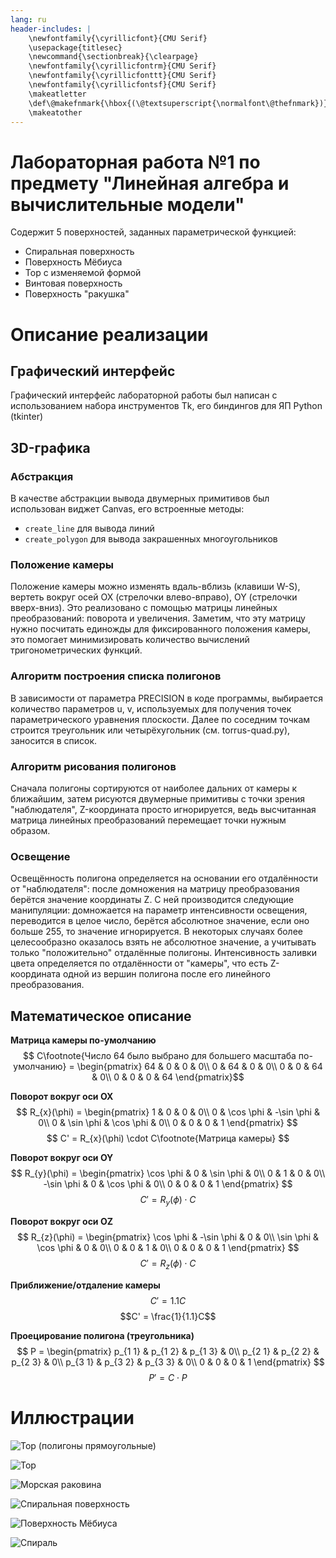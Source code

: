 ```yaml
---
lang: ru 
header-includes: |
    \newfontfamily{\cyrillicfont}{CMU Serif} 
    \usepackage{titlesec}
    \newcommand{\sectionbreak}{\clearpage}
    \newfontfamily{\cyrillicfontrm}{CMU Serif}
    \newfontfamily{\cyrillicfonttt}{CMU Serif}
    \newfontfamily{\cyrillicfontsf}{CMU Serif}
    \makeatletter
    \def\@makefnmark{\hbox{(\@textsuperscript{\normalfont\@thefnmark})}}
    \makeatother
---
```


# Лабораторная работа №1 по предмету "Линейная алгебра и вычислительные модели"

Содержит 5 поверхностей, заданных параметрической функцией:

* Спиральная поверхность
* Поверхность Мёбиуса
* Тор с изменяемой формой
* Винтовая поверхность
* Поверхность "ракушка"

# Описание реализации

## Графический интерфейс

Графический интерфейс лабораторной работы был написан с использованием набора инструментов Tk, его биндингов для ЯП Python (tkinter)

## 3D-графика

### Абстракция

В качестве абстракции вывода двумерных примитивов был использован виджет Canvas, его встроенные методы:

* `create_line` для вывода линий
* `create_polygon` для вывода закрашенных многоугольников 

### Положение камеры

Положение камеры можно изменять вдаль-вблизь (клавиши W-S), вертеть вокруг осей OX (стрелочки влево-вправо), OY (стрелочки вверх-вниз). Это реализовано с помощью матрицы линейных преобразований: поворота и увеличения. Заметим, что эту матрицу нужно посчитать единожды для фиксированного положения камеры, это помогает минимизировать количество вычислений тригонометрических функций.

### Алгоритм построения списка полигонов

В зависимости от параметра PRECISION в коде программы, выбирается количество параметров u, v, используемых для получения точек параметрического уравнения плоскости. Далее по соседним точкам строится треугольник или четырёхугольник (см. torrus-quad.py), заносится в список.

### Алгоритм рисования полигонов

Сначала полигоны сортируются от наиболее дальних от камеры к ближайшим, затем рисуются двумерные примитивы с точки зрения "наблюдателя", Z-координата просто игнорируется, ведь высчитанная матрица линейных преобразований перемещает точки нужным образом.

### Освещение

Освещённость полигона определяется на основании его отдалённости от "наблюдателя": после домножения на матрицу преобразования берётся значение координаты Z. С ней производится следующие манипуляции: домножается на параметр интенсивности освещения, переводится в целое число, берётся абсолютное значение, если оно больше 255, то значение игнорируется. В некоторых случаях более целесообразно оказалось взять не абсолютное значение, а учитывать только "положительно" отдалённые полигоны.
Интенсивность заливки цвета определяется по отдалённости от "камеры", что есть Z-координата одной из вершин полигона после его линейного преобразования.

## Математическое описание

**Матрица камеры по-умолчанию**
$$ C\footnote{Число 64 было выбрано для большего масштаба по-умолчанию} = \begin{pmatrix}
64 & 0 & 0 & 0\\
0 & 64 & 0 & 0\\
0 & 0 & 64 & 0\\
0 & 0 & 0 & 64
\end{pmatrix}$$

**Поворот вокруг оси OX**
$$ 
R_{x}(\phi) = \begin{pmatrix}
1 & 0 & 0 & 0\\
0 & \cos \phi & -\sin \phi & 0\\
0 & \sin \phi & \cos \phi & 0\\
0 & 0 & 0 & 1
\end{pmatrix}
$$
$$
C' = R_{x}(\phi) \cdot C\footnote{Матрица камеры}
$$

**Поворот вокруг оси OY**
$$ 
R_{y}(\phi) = \begin{pmatrix}
\cos \phi & 0 & \sin \phi & 0\\
0 & 1 & 0 & 0\\
-\sin \phi & 0 & \cos \phi & 0\\
0 & 0 & 0 & 1
\end{pmatrix}
$$
$$
C' = R_{y}(\phi) \cdot C
$$

**Поворот вокруг оси OZ**
$$ 
R_{z}(\phi) = \begin{pmatrix}
\cos \phi & -\sin \phi & 0 & 0\\
\sin \phi & \cos \phi & 0 & 0\\
0 & 0 & 1 & 0\\
0 & 0 & 0 & 1
\end{pmatrix}
$$
$$
C' = R_{z}(\phi) \cdot C
$$

**Приближение/отдаление камеры**
$$ C' = 1.1C$$
$$C' = \frac{1}{1.1}C$$

**Проецирование полигона (треугольника)**
$$
P = \begin{pmatrix}
p_{1 1} & p_{1 2} & p_{1 3} & 0\\
p_{2 1} & p_{2 2} & p_{2 3} & 0\\
p_{3 1} & p_{3 2} & p_{3 3} & 0\\
0 & 0 & 0 & 1
\end{pmatrix}
$$
$$
P' = C \cdot P
$$

# Иллюстрации

![Тор (полигоны прямоугольные)](./screenshots/torrus-quad.png)

![Тор](./screenshots/torrus.png)

![Морская раковина](./screenshots/seashell.png)

![Спиральная поверхность](./screenshots/screw.png)

![Поверхность Мёбиуса](./screenshots/moebius.png)

![Спираль](./screenshots/spiral.png)
